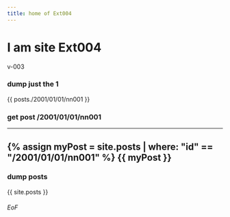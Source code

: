 ```yaml
---
title: home of Ext004
---
```


# I am site Ext004

v-003

### dump just the 1
{{ posts./2001/01/01/nn001 }}

### get post /2001/01/01/nn001
---
{% assign myPost = site.posts | where: "id" == "/2001/01/01/nn001" %}
{{ myPost }}
---

### dump posts
{{ site.posts }}


###### EoF
